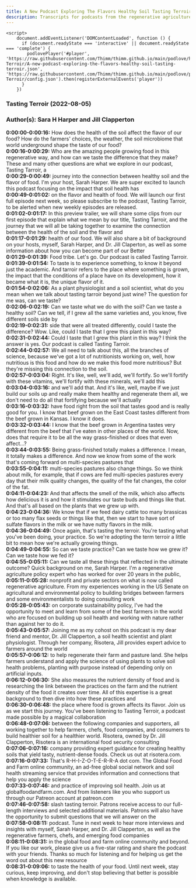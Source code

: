 ```yaml
---
title: A New Podcast Exploring The Flavors Healthy Soil Tasting Terroir
description: Transcripts for podcasts from the regenerative agriculture space. Search and find episodes and timestamps.
---
```


<script src="https://cdn.podlove.org/web-player/embed.js"></script>
    <script>
        document.addEventListener('DOMContentLoaded', function () {
          if (document.readyState === 'interactive' || document.readyState === 'complete') {
            podlovePlayer('#player', 'https://raw.githubusercontent.com/Thimm/thimm.github.io/main/podlove/https://raw.githubusercontent.com/Thimm/thimm.github.io/main/podlove/podlove/Tasting Terroir/A-new-podcast-exploring-the-flavors-healthy-soil-tasting-terroir.json', 'https://raw.githubusercontent.com/Thimm/thimm.github.io/main/podlove/podlove/Tasting Terroir/config.json').then(registerExternalEvents('player'))
          }
        })
  </script>

### Tasting Terroir  (2022-08-05)  
### Author(s): Sara H Harper and Jill Clapperton  

**0:00:00-0:00:16:**  How does the health of the soil affect the flavor of our food?  How do the farmers' choices, the weather, the soil microbiome that world underground  shape the taste of our food?  
**0:00:16-0:00:29:**  Who are the amazing people growing food in this regenerative way, and how can we taste  the difference that they make?  These and many other questions are what we explore in our podcast, Tasting Tarroir, a  
**0:00:29-0:00:49:**  journey into the connection between healthy soil and the flavor of food.  I'm your host, Sarah Harper.  We are super excited to launch this podcast focusing on the impact that soil health has  
**0:00:49-0:01:02:**  on the flavor and health of food.  We will launch our first full episode next week, so please subscribe to the podcast,  Tasting Tarroir, to be alerted when new weekly episodes are released.  
**0:01:02-0:01:17:**  In this preview trailer, we will share some clips from our first episode that explain  what we mean by our title, Tasting Tarroir, and the journey that we will all be taking  together to examine the connection between the health of the soil and the flavor and  
**0:01:17-0:01:29:**  health of our food.  We will also share a bit of background on your hosts, myself, Sarah Harper, and Dr.  Jill Claperton, as well as some information about how you can become part of our Better  
**0:01:29-0:01:39:**  Food tribe.  Let's go.  Our podcast is called Tasting Tarroir.  
**0:01:39-0:01:54:**  To taste is to experience something, to know it beyond just the academic.  And tarroir refers to the place where something is grown, the impact that the conditions of  a place have on its development, how it became what it is, the unique flavor of it.  
**0:01:54-0:02:06:**  As a plant physiologist and a soil scientist, what do you mean when we talk about tasting  tarroir beyond just wine?  The question for me was, can we taste?  
**0:02:06-0:02:19:**  Can we taste what we do with the soil?  Can we taste a healthy soil?  Can we tell, if I grew all the same varieties and, you know, five different soils side by  
**0:02:19-0:02:31:**  side that were all treated differently, could I taste the difference?  Wow.  Like, could I taste that I grew this plant in this way?  
**0:02:31-0:02:44:**  Could I taste that I grew this plant in this way?  I think the answer is yes.  Our podcast is called Tasting Tarroir.  
**0:02:44-0:02:57:**  We all need to talk about this, all the branches of science, because we've got a lot of nutritionists  working on, well, how nutritious is this food and how do we make this food more nutritious?  But they're missing this connection to the soil.  
**0:02:57-0:03:04:**  Right.  It's like, well, we'll add, we'll fortify.  So we'll fortify with these vitamins, we'll fortify with these minerals, we'll add this  
**0:03:04-0:03:16:**  and we'll add that.  And it's like, well, maybe if we just build our soils up and really make them healthy  and regenerate them all, we don't need to do all that fortifying because we'll actually  
**0:03:16-0:03:32:**  have food right from the soil that tastes good and is really good for you.  I know that beef grown on the East Coast tastes different from the beef grown in Kansas.  I know it does.  
**0:03:32-0:03:44:**  I know that the beef grown in Argentina tastes very different from the beef that I've eaten  in other places of the world.  Now, does that require it to be all the way grass-finished or does that even affect…?  
**0:03:44-0:03:55:**  Being grass-finished totally makes a difference.  I mean, it totally makes a difference.  And now we know from some of the work that's coming forward on multi-species pastures that  
**0:03:55-0:04:11:**  multi-species pastures also change things.  So we think about milk, for example, that if cows are fed multi-species pastures every  day that their milk quality changes, the quality of the fat changes, the color of the fat.  
**0:04:11-0:04:23:**  And that affects the smell of the milk, which also affects how delicious it is and how it  stimulates our taste buds and things like that.  And that's all based on the plants that we grew up with.  
**0:04:23-0:04:36:**  We know that if we feed dairy cattle too many brassicas or too many flax seeds or things  like that, then we start to have sort of sulfate flavors in the milk or we have nutty flavors  in the milk.  
**0:04:36-0:04:49:**  Once again, that's tasting the terroir.  You're tasting what you've been doing, your practice.  So we're adopting the term terroir a little bit to mean how we're actually growing things.  
**0:04:49-0:04:55:**  So can we taste practice?  Can we taste how we grew it?  Can we taste how we fed it?  
**0:04:55-0:05:11:**  Can we taste all these things that reflected in the ultimate outcome?  Quick background on me, Sarah Harper.  I'm a regenerative agriculture policy expert who has worked for over 20 years in the public,  
**0:05:11-0:05:28:**  nonprofit and private sectors on what is now called regenerative agriculture.  From my experiences working in the US Senate on agricultural and environmental policy to  building bridges between farmers and some environmentalists to doing consulting work  
**0:05:28-0:05:43:**  on corporate sustainability policy, I've had the opportunity to meet and learn from some  of the best farmers in the world who are focused on building up soil health and working with  nature rather than against her to do it.  
**0:05:43-0:05:57:**  Joining me as my cohost on this podcast is my dear friend and mentor, Dr. Jill Clapperton,  a soil health scientist and plant physiologist.  Through her company, Risotera, Jill provides expert advice to farmers around the world  
**0:05:57-0:06:12:**  to help regenerate their farm and pasture land.  She helps farmers understand and apply the science of using plants to solve soil health  problems, planting with purpose instead of depending only on artificial inputs.  
**0:06:12-0:06:30:**  She also measures the nutrient density of food and is researching the link between the  practices on the farm and the nutrient density of the food it creates over time.  All of this expertise is a great background to then dive into how these practices and  
**0:06:30-0:06:48:**  the place where food is grown affects its flavor.  Join us as we start this journey.  You've been listening to Tasting Terroir, a podcast made possible by a magical collaboration  
**0:06:48-0:07:06:**  between the following companies and supporters, all working together to help farmers, chefs,  food companies, and consumers to build healthier soil for a healthier world.  Risotera, owned by Dr. Jill Clapperton, Risotera is an international food security consulting  
**0:07:06-0:07:16:**  company providing expert guidance for creating healthy soils that yield tasty, nutrient-dense  foods.  Check us out at risotera.com.  
**0:07:16-0:07:33:**  That's R-H-I-Z-O-T-E-R-R-A dot com.  The Global Food and Farm online community, an ad-free global social network and soil  health streaming service that provides information and connections that help you apply the science  
**0:07:33-0:07:46:**  and practice of improving soil health.  Join us at globalfoodandfarm.com.  And from listeners like you who support us through our Patreon account at patreon.com  
**0:07:46-0:07:58:**  slash tasting terroir.  Patrons receive access to our full-length interviews and selected additional materials.  Patrons will also have the opportunity to submit questions that we will answer on the  
**0:07:58-0:08:11:**  podcast.  Tune in next week to hear more interviews and insights with myself, Sarah Harper, and  Dr. Jill Clapperton, as well as the regenerative farmers, chefs, and emerging food companies  
**0:08:11-0:08:31:**  in the global food and farm online community and beyond.  If you like our work, please give us a five-star rating and share the podcast with your friends.  Thanks so much for listening and for helping us get the word out about this new resource  
**0:08:31-0:09:06:**  to taste the health of your food.  Until next week, stay curious, keep improving, and don't stop believing that better is possible  when knowledge is available.  